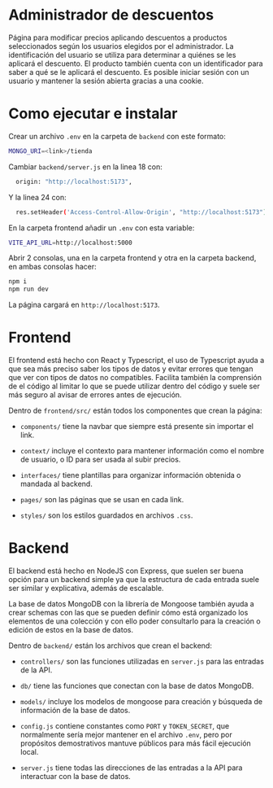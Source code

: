 # Administrador de descuentos
Página para modificar precios aplicando descuentos a productos seleccionados según los usuarios elegidos por el administrador. La identificación del usuario se utiliza para determinar a quiénes se les aplicará el descuento. El producto también cuenta con un identificador para saber a qué se le aplicará el descuento. Es posible iniciar sesión con un usuario y mantener la sesión abierta gracias a una cookie.

# Como ejecutar e instalar
Crear un archivo ```.env``` en la carpeta de ```backend``` con este formato:
```bash
MONGO_URI=<link>/tienda
```

Cambiar ```backend/server.js``` en la linea 18 con:
```bash
  origin: "http://localhost:5173",
```
Y la linea 24 con:
```bash
  res.setHeader('Access-Control-Allow-Origin', "http://localhost:5173");
```

En la carpeta frontend añadir un ```.env``` con esta variable:
```bash
VITE_API_URL=http://localhost:5000
```


Abrir 2 consolas, una en la carpeta frontend y otra en la carpeta backend, en ambas consolas hacer:
```bash
npm i
npm run dev
```

La página cargará en ```http://localhost:5173```.
# Frontend
El frontend está hecho con React y Typescript, el uso de Typescript ayuda a que sea más preciso saber los tipos de datos y evitar
errores que tengan que ver con tipos de datos no compatibles. Facilita también la comprensión de el código al limitar lo que se
puede utilizar dentro del código y suele ser más seguro al avisar de errores antes de ejecución.

Dentro de ```frontend/src/``` están todos los componentes que crean la página:

- ```components/``` tiene la navbar que siempre está presente sin importar el link. 

- ```context/``` incluye el contexto para mantener información como el nombre de usuario, o ID para ser usada al subir precios.

- ```interfaces/``` tiene plantillas para organizar información obtenida o mandada al backend.

- ```pages/``` son las páginas que se usan en cada link.

- ```styles/``` son los estilos guardados en archivos ```.css```.

# Backend
El backend está hecho en NodeJS con Express, que suelen ser buena opción para un backend simple ya que la estructura de cada entrada suele ser similar y explicativa, además de escalable.

La base de datos MongoDB con la librería de Mongoose también ayuda a crear schemas con las que se pueden definir cómo está organizado los elementos de una colección y con ello poder consultarlo para la creación o edición de estos en la base de datos.

Dentro de ```backend/``` están los archivos que crean el backend:

- ```controllers/``` son las funciones utilizadas en ```server.js``` para las entradas de la API.

- ```db/``` tiene las funciones que conectan con la base de datos MongoDB.

- ```models/``` incluye los modelos de mongoose para creación y búsqueda de información de la base de datos.

- ```config.js``` contiene constantes como ```PORT``` y ```TOKEN_SECRET```, que normalmente sería mejor mantener en el archivo ```.env```, pero por propósitos demostrativos mantuve públicos para más fácil ejecución local.

- ```server.js``` tiene todas las direcciones de las entradas a la API para interactuar con la base de datos.
